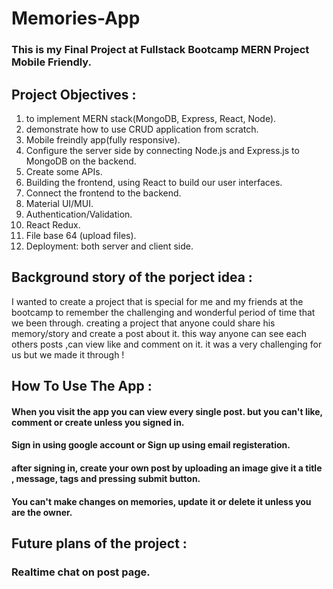 # Memories-App
### This is my Final Project at Fullstack Bootcamp MERN Project Mobile Friendly.
## Project Objectives :
1. to implement MERN stack(MongoDB, Express, React, Node).
2. demonstrate how to use CRUD application from scratch.
3. Mobile freindly app(fully responsive).
4. Configure the server side by connecting Node.js and Express.js to MongoDB on the backend.
5. Create some APIs.
6. Building the frontend, using React to build our user interfaces.
7. Connect the frontend to the backend.
8. Material UI/MUI.
9. Authentication/Validation.
10. React Redux.
11. File base 64 (upload files).
12. Deployment: both server and client side.

## Background story of the porject idea :
I wanted to create a project that is special for me and my friends at the bootcamp to remember the challenging and wonderful period of time that we been through.
creating a project that anyone could share his memory/story and create a post about it.
this way anyone can see each others posts ,can view like and comment on it.
it was a very challenging for us but we made it through !

## How To Use The App :
#### When you visit the app you can view every single post. but you can't like, comment or create unless you signed in.
#### Sign in using google account or Sign up using email registeration.
#### after signing in, create your own post by uploading an image give it a title , message, tags and pressing submit button.
#### You can't make changes on memories, update it or delete it unless you are the owner.

## Future plans of the project :
### Realtime chat on post page.
